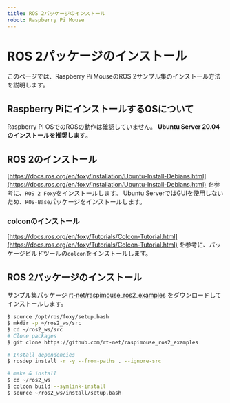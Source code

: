 ```yaml
---
title: ROS 2パッケージのインストール
robot: Raspberry Pi Mouse
---
```


# ROS 2パッケージのインストール

このページでは、Raspberry Pi MouseのROS 2サンプル集のインストール方法を説明します。

## Raspberry PiにインストールするOSについて

Raspberry Pi OSでのROSの動作は確認していません。
**Ubuntu Server 20.04のインストールを推奨します**。

## ROS 2のインストール

[https://docs.ros.org/en/foxy/Installation/Ubuntu-Install-Debians.html](https://docs.ros.org/en/foxy/Installation/Ubuntu-Install-Debians.html)
を参考に、`ROS 2 Foxy`をインストールします。
Ubuntu ServerではGUIを使用しないため、`ROS-Base`パッケージをインストールします。

### colconのインストール

[https://docs.ros.org/en/foxy/Tutorials/Colcon-Tutorial.html](https://docs.ros.org/en/foxy/Tutorials/Colcon-Tutorial.html)
を参考に、パッケージビルドツールの`colcon`をインストールします。

## ROS 2パッケージのインストール

サンプル集パッケージ
[rt-net/raspimouse_ros2_examples](https://github.com/rt-net/raspimouse_ros2_examples)
をダウンロードしてインストールします。

```sh
$ source /opt/ros/foxy/setup.bash
$ mkdir -p ~/ros2_ws/src
$ cd ~/ros2_ws/src
# Clone packages
$ git clone https://github.com/rt-net/raspimouse_ros2_examples

# Install dependencies
$ rosdep install -r -y --from-paths . --ignore-src

# make & install
$ cd ~/ros2_ws
$ colcon build --symlink-install
$ source ~/ros2_ws/install/setup.bash
```
